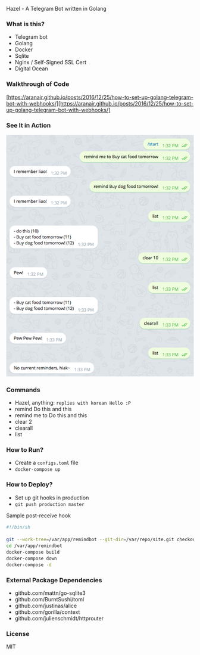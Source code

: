 Hazel - A Telegram Bot written in Golang

### What is this?

- Telegram bot
- Golang
- Docker
- Sqlite
- Nginx / Self-Signed SSL Cert
- Digital Ocean

### Walkthrough of Code

[https://aranair.github.io/posts/2016/12/25/how-to-set-up-golang-telegram-bot-with-webhooks/][https://aranair.github.io/posts/2016/12/25/how-to-set-up-golang-telegram-bot-with-webhooks/]

### See It in Action

![Commands!](https://github.com/aranair/remindbot/blob/master/commands.png?raw=true "Commands")

### Commands

- Hazel, anything: `replies with korean Hello :P`
- remind Do this and this
- remind me to Do this and this
- clear 2
- clearall
- list

### How to Run?

- Create a `configs.toml` file
- `docker-compose up`

### How to Deploy?

- Set up git hooks in production
- `git push production master`

Sample post-receive hook

```bash
#!/bin/sh

git --work-tree=/var/app/remindbot --git-dir=/var/repo/site.git checkout -f
cd /var/app/remindbot
docker-compose build
docker-compose down
docker-compose -d
```

### External Package Dependencies

- github.com/mattn/go-sqlite3
- github.com/BurntSushi/toml
- github.com/justinas/alice
- github.com/gorilla/context
- github.com/julienschmidt/httprouter

### License

MIT
